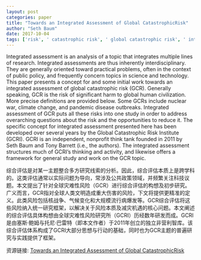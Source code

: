 ```yaml
---
layout: post
categories: paper
title: "Towards an Integrated Assessment of Global CatastrophicRisk"
author: "Seth Baum"
date: 2017-10-04
tags: ['risk', ' catastrophic risk', ' global catastrophic risk', ' integrated assessment']
---
```


Integrated assessment is an analysis of a topic that integrates multiple lines of research. Integrated assessments are thus inherently interdisciplinary. They are generally oriented toward practical problems, often in the context of public policy, and frequently concern topics in science and technology. This paper presents a concept for and some initial work towards an integrated assessment of global catastrophic risk (GCR). Generally speaking, GCR is the risk of significant harm to global human civilization. More precise definitions are provided below. Some GCRs include nuclear war, climate change, and pandemic disease outbreaks. Integrated assessment of GCR puts all these risks into one study in order to address overarching questions about the risk and the opportunities to reduce it. The specific concept for integrated assessment presented here has been developed over several years by the Global Catastrophic Risk Institute (GCRI). GCRI is an independent, nonprofit think tank founded in 2011 by Seth Baum and Tony Barrett (i.e., the authors). The integrated assessment structures much of GCRI’s thinking and activity, and likewise offers a framework for general study and work on the GCR topic.

综合评估是对某一主题整合多方研究线索的分析。因此，综合评估本质上是跨学科的。这类评估通常以实际问题为导向，常涉及公共政策领域，并频繁关注科技议题。本文提出了针对全球灾难性风险（GCR）进行综合评估的构想及初步研究。广义而言，GCR指对全球人类文明造成重大伤害的风险，下文将提供更精准的定义。此类风险包括核战争、气候变化和大规模流行病爆发等。GCR综合评估将这些风险纳入统一研究框架，以解决关于风险本质及减灾机遇的核心问题。本文阐述的综合评估具体构想由全球灾难性风险研究所（GCRI）历经数年研发而成。GCRI是由塞斯·鲍姆与托尼·巴雷特（即本文作者）于2011年创立的独立非营利智库。该综合评估体系构成了GCRI大部分思想与行动的基础，同时也为GCR主题的普遍研究与实践提供了框架。

资源链接: [Towards an Integrated Assessment of Global CatastrophicRisk](https://papers.ssrn.com/sol3/papers.cfm?abstract_id=3046816)
